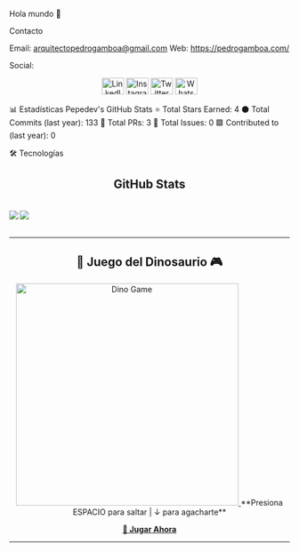 Hola mundo 👋

Contacto

Email: arquitectopedrogamboa@gmail.com
Web: https://pedrogamboa.com/

Social:
<div align="center">
<img src="https://raw.githubusercontent.com/rahuldkjain/github-profile-readme-generator/master/src/images/icons/Social/linked-in-alt.svg" alt="LinkedIn" height="30" width="40" />
<img src="https://raw.githubusercontent.com/rahuldkjain/github-profile-readme-generator/master/src/images/icons/Social/instagram.svg" alt="Instagram" height="30" width="40" />
<img src="https://raw.githubusercontent.com/rahuldkjain/github-profile-readme-generator/master/src/images/icons/Social/twitter.svg" alt="Twitter" height="30" width="40" />
<img src="https://raw.githubusercontent.com/rahuldkjain/github-profile-readme-generator/master/src/images/icons/Social/whatsapp.svg" alt="WhatsApp" height="30" width="40" />
</div>

📊 Estadísticas
Pepedev's GitHub Stats
⭐ Total Stars Earned: 4 ⚫ Total Commits (last year): 133 📘 Total PRs: 3 🔴 Total Issues: 0 🟩 Contributed to (last year): 0

🛠️ Tecnologías
<div align="center">

## GitHub Stats 
</br>
<img align="left" src="https://github-readme-stats.vercel.app/api/top-langs/?username=PepeGamboa&&bg_color=30,e96443,904e95&title_color=fff&text_color=fff&hide_border=true" />
<img align="left" src="https://github-readme-stats.vercel.app/api?username=PepeGamboa&bg_color=30,e96443,904e95&title_color=fff&text_color=ffff&hide_border=true" />
</br>

<br clear="both"/>

---

<div align="center">

## 🦖 Juego del Dinosaurio 🎮

<a href="https://chromedino.com/" target="_blank">
  <img src="https://media.giphy.com/media/l0HlHcuzAjhMQ8YSY/giphy.gif" width="400" alt="Dino Game"/>
</a>
**Presiona ESPACIO para saltar | ↓ para agacharte**

[**🎯 Jugar Ahora**](https://chromedino.com/)

</div>

---
  


